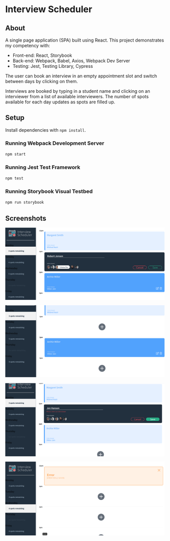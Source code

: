 # Interview Scheduler

## About

A single page application (SPA) built using React. This project demonstrates my competency with:

* Front-end: React, Storybook
* Back-end: Webpack, Babel, Axios, Webpack Dev Server
* Testing: Jest, Testing Library, Cypress

The user can book an interview in an empty appointment slot and switch between days by clicking on them.

Interviews are booked by typing in a student name and clicking on an interviewer from a list of available interviewers. The number of spots available for each day updates as spots are filled up.

## Setup

Install dependencies with `npm install`.

### Running Webpack Development Server

```sh
npm start
```

### Running Jest Test Framework

```sh
npm test
```

### Running Storybook Visual Testbed

```sh
npm run storybook
```
## Screenshots

!["Scheduling Appointments"](https://github.com/RodoMark/scheduler/blob/master/public/images/screenshots/schedule_appointment.png?raw=true)

!["Eding or Deleting Appointments"](https://github.com/RodoMark/scheduler/blob/master/public/images/screenshots/edit_appointment.png?raw=true)

!["Form Validation"](https://github.com/RodoMark/scheduler/blob/master/public/images/screenshots/form_validation.png?raw=true)

!["Error Messages"](https://github.com/RodoMark/scheduler/blob/master/public/images/screenshots/error_messages.png?raw=true)

